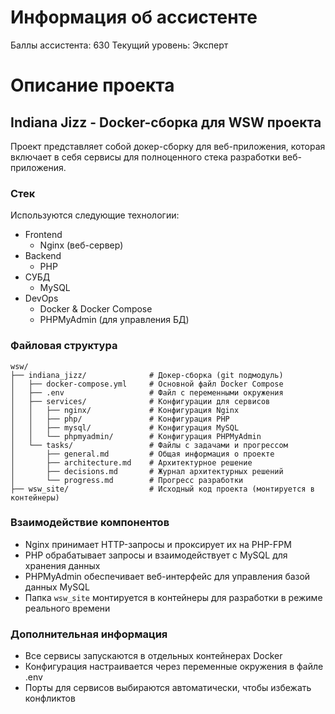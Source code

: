# Информация об ассистенте
Баллы ассистента: 630
Текущий уровень: Эксперт

# Описание проекта
## Indiana Jizz - Docker-сборка для WSW проекта
Проект представляет собой докер-сборку для веб-приложения, которая включает в себя сервисы для полноценного стека разработки веб-приложения.

### Стек
Используются следующие технологии:
- Frontend
  - Nginx (веб-сервер)
- Backend
  - PHP
- СУБД
  - MySQL
- DevOps
  - Docker & Docker Compose
  - PHPMyAdmin (для управления БД)

### Файловая структура
```
wsw/
├── indiana_jizz/              # Докер-сборка (git подмодуль)
│   ├── docker-compose.yml     # Основной файл Docker Compose
│   ├── .env                   # Файл с переменными окружения
│   ├── services/              # Конфигурации для сервисов
│   │   ├── nginx/             # Конфигурация Nginx
│   │   ├── php/               # Конфигурация PHP
│   │   ├── mysql/             # Конфигурация MySQL
│   │   └── phpmyadmin/        # Конфигурация PHPMyAdmin
│   └── tasks/                 # Файлы с задачами и прогрессом
│       ├── general.md         # Общая информация о проекте
│       ├── architecture.md    # Архитектурное решение
│       ├── decisions.md       # Журнал архитектурных решений
│       └── progress.md        # Прогресс разработки
├── wsw_site/                  # Исходный код проекта (монтируется в контейнеры)
```

### Взаимодействие компонентов
- Nginx принимает HTTP-запросы и проксирует их на PHP-FPM
- PHP обрабатывает запросы и взаимодействует с MySQL для хранения данных
- PHPMyAdmin обеспечивает веб-интерфейс для управления базой данных MySQL
- Папка `wsw_site` монтируется в контейнеры для разработки в режиме реального времени

### Дополнительная информация
- Все сервисы запускаются в отдельных контейнерах Docker
- Конфигурация настраивается через переменные окружения в файле .env
- Порты для сервисов выбираются автоматически, чтобы избежать конфликтов 